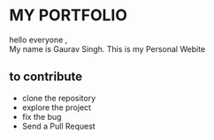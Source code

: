 # MY PORTFOLIO

hello everyone ,<br>
My name is Gaurav Singh. This is my Personal Webite

## to contribute 

* clone the repository 
* explore the project 
* fix the bug 
* Send a Pull Request
